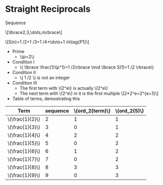 # Straight Reciprocals

Sequence

\\[\lbrace2,3,\dots,n\rbrace\\]

\\[S(n)=1 /2+1 /3+1 /4+\dots+1 /n\tag{P1}\\]

* Prime 
	* \\(p=2\\)
* Condition I
	- \\( \lbrace \frac{1}{p\^1}=1 /2\rbrace  \mid \lbrace S(1)=1 /2 \rbrace\\)
* Condition II
	- \\( 1 /2 \\) is not an integer
* Condition III 
	* The first term with \\(2\^e\\) is actually \\(2\^e\\)
	* The next term with \\(2\^e\\) in it is the first multiple \\[2*2\^e=2\^{e+1}\\]
* Table of terms, demostrating this
	
Term |sequence| \\(ord\_2(term)\\)|\\(ord\_2(S)\\)
---|---|---|---|
\\(\frac{1}{2}\\)|2|1|1
\\(\frac{1}{3}\\)|3|0|1
\\(\frac{1}{4}\\)|4|2|2
\\(\frac{1}{5}\\)|5|0|2
\\(\frac{1}{6}\\)|6|1|2
\\(\frac{1}{7}\\)|7|0|2
\\(\frac{1}{8}\\)|8|3|3
\\(\frac{1}{9}\\)|9|0|3
